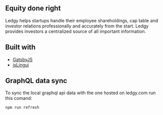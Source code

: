## Equity done right
Ledgy helps startups handle their employee shareholdings, cap table and investor relations professionally and accurately from the start. Ledgy provides investors a centralized source of all important information.

## Built with
* [GatsbyJS](https://github.com/gatsbyjs/gatsby)
* [jsLingui](https://github.com/lingui/js-lingui)


## GraphQL data sync
To sync the local graphql api data with the one hosted on ledgy.com run this comand:

```bash
npm run refresh
```
